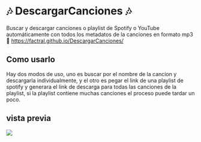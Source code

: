# 🎶 DescargarCanciones 🎶

Buscar y descargar canciones o playlist de Spotify o YouTube automáticamente con todos los metadatos de la canciones en formato mp3 🎵
https://factral.github.io/DescargarCanciones/
## Como usarlo

Hay dos modos de uso, uno es buscar por el nombre de la cancion y descargarla individualmente, y el otro es pegar el link de una playlist de spotify y generara el link de descarga para todas las canciones de la playlist, si la playlist contiene muchas canciones el proceso puede tardar un poco.

## vista previa
![](https://i.imgur.com/kM3Xi5Y.png)